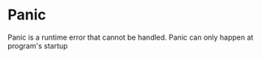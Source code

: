 # Panic

Panic is a runtime error that cannot be handled.
Panic can  only happen at program's startup  